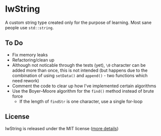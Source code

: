 # IwString

A custom string type created only for the purpose of learning. Most sane people use `std::string`.

## To Do

- Fix memory leaks
- Refactoring/clean up
- Although not noticable through the tests (yet), `\0` character can be added more than once, this is not intended (but happens due to the combination of using `setData()` and `append()` - two functions which need rework)
- Comment the code to clear up how I've implemented certain algorithms
- Use the Boyer–Moore algorithm for the `find()` method instead of brute force
    - If the length of `findStr` is one character, use a single for-loop

## License

IwString is released under the MIT license ([more details](./LICENSE))
